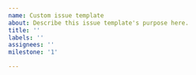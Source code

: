 ```yaml
---
name: Custom issue template
about: Describe this issue template's purpose here.
title: ''
labels: ''
assignees: ''
milestone: '1'

---
```



